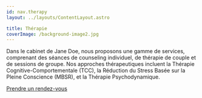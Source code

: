 ```yaml
---
id: nav.therapy
layout: ../layouts/ContentLayout.astro

title: Thérapie
coverImage: /background-image2.jpg
---
```


Dans le cabinet de Jane Doe, nous proposons une gamme de services, comprenant des séances de counseling individuel, de thérapie de couple et de sessions de groupe. Nos approches thérapeutiques incluent la Thérapie Cognitive-Comportementale (TCC), la Réduction du Stress Basée sur la Pleine Conscience (MBSR), et la Thérapie Psychodynamique.

[Prendre un rendez-vous](/fr/rendez-vous)
